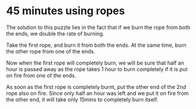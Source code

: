 # 45 minutes using ropes

The solution to this puzzle lies in the fact that if we burn the rope from both the ends, we double the rate of burning.

Take the first rope, and burn it from both the ends. At the same time, burn the other rope from one of the ends.

Now when the first rope will completely burn, we will be sure that half an hour is passed away as the rope takes 1 hour to burn completely if it is put on fire from one of the ends.

As soon as the first rope is completely burnt, put the other end of the 2nd rope also on fire. Since only half an hour was left and we put it on fire from the other end, it will take only 15mins to completely burn itself.
